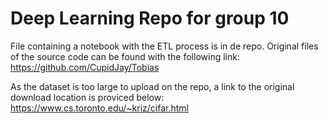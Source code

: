 # Deep Learning Repo for group 10

File containing a notebook with the ETL process is in de repo. Original files of the source code can be found with the following link:
https://github.com/CupidJay/Tobias

As the dataset is too large to upload on the repo, a link to the original download location is proviced below:
https://www.cs.toronto.edu/~kriz/cifar.html
